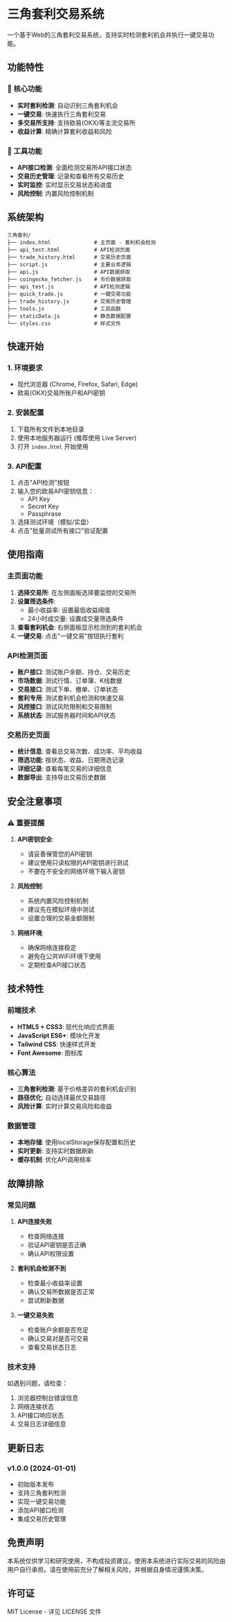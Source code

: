 # 三角套利交易系统

一个基于Web的三角套利交易系统，支持实时检测套利机会并执行一键交易功能。

## 功能特性

### 🎯 核心功能
- **实时套利检测**: 自动识别三角套利机会
- **一键交易**: 快速执行三角套利交易
- **多交易所支持**: 支持欧易(OKX)等主流交易所
- **收益计算**: 精确计算套利收益和风险

### 🔧 工具功能
- **API接口检测**: 全面检测交易所API接口状态
- **交易历史管理**: 记录和查看所有交易历史
- **实时监控**: 实时显示交易状态和进度
- **风险控制**: 内置风险控制机制

## 系统架构

```
三角套利/
├── index.html              # 主页面 - 套利机会检测
├── api_test.html           # API检测页面
├── trade_history.html      # 交易历史页面
├── script.js               # 主要业务逻辑
├── api.js                  # API数据获取
├── coingecko_fetcher.js    # 币价数据获取
├── api_test.js             # API检测逻辑
├── quick_trade.js          # 一键交易功能
├── trade_history.js        # 交易历史管理
├── tools.js                # 工具函数
├── staticData.js           # 静态数据配置
└── styles.css              # 样式文件
```

## 快速开始

### 1. 环境要求
- 现代浏览器 (Chrome, Firefox, Safari, Edge)
- 欧易(OKX)交易所账户和API密钥

### 2. 安装配置
1. 下载所有文件到本地目录
2. 使用本地服务器运行 (推荐使用 Live Server)
3. 打开 `index.html` 开始使用

### 3. API配置
1. 点击"API检测"按钮
2. 输入您的欧易API密钥信息：
   - API Key
   - Secret Key  
   - Passphrase
3. 选择测试环境（模拟/实盘）
4. 点击"批量测试所有接口"验证配置

## 使用指南

### 主页面功能
1. **选择交易所**: 在左侧面板选择要监控的交易所
2. **设置筛选条件**: 
   - 最小收益率: 设置最低收益阈值
   - 24小时成交量: 设置成交量筛选条件
3. **查看套利机会**: 右侧面板显示检测到的套利机会
4. **一键交易**: 点击"一键交易"按钮执行套利

### API检测页面
- **账户接口**: 测试账户余额、持仓、交易历史
- **市场数据**: 测试行情、订单簿、K线数据
- **交易接口**: 测试下单、撤单、订单状态
- **套利专用**: 测试套利机会检测和快速交易
- **风控接口**: 测试风险限制和交易限制
- **系统状态**: 测试服务器时间和API状态

### 交易历史页面
- **统计信息**: 查看总交易次数、成功率、平均收益
- **筛选功能**: 按状态、收益、日期筛选记录
- **详细记录**: 查看每笔交易的详细信息
- **数据导出**: 支持导出交易历史数据

## 安全注意事项

### ⚠️ 重要提醒
1. **API密钥安全**: 
   - 请妥善保管您的API密钥
   - 建议使用只读权限的API密钥进行测试
   - 不要在不安全的网络环境下输入密钥

2. **风险控制**:
   - 系统内置风险控制机制
   - 建议先在模拟环境中测试
   - 设置合理的交易金额限制

3. **网络环境**:
   - 确保网络连接稳定
   - 避免在公共WiFi环境下使用
   - 定期检查API接口状态

## 技术特性

### 前端技术
- **HTML5 + CSS3**: 现代化响应式界面
- **JavaScript ES6+**: 模块化开发
- **Tailwind CSS**: 快速样式开发
- **Font Awesome**: 图标库

### 核心算法
- **三角套利检测**: 基于价格差异的套利机会识别
- **路径优化**: 自动选择最优交易路径
- **风险计算**: 实时计算交易风险和收益

### 数据管理
- **本地存储**: 使用localStorage保存配置和历史
- **实时更新**: 支持实时数据刷新
- **缓存机制**: 优化API调用频率

## 故障排除

### 常见问题

1. **API连接失败**
   - 检查网络连接
   - 验证API密钥是否正确
   - 确认API权限设置

2. **套利机会检测不到**
   - 检查最小收益率设置
   - 确认交易所数据是否正常
   - 尝试刷新数据

3. **一键交易失败**
   - 检查账户余额是否充足
   - 确认交易对是否可交易
   - 查看交易状态日志

### 技术支持
如遇到问题，请检查：
1. 浏览器控制台错误信息
2. 网络连接状态
3. API接口响应状态
4. 交易日志详细信息

## 更新日志

### v1.0.0 (2024-01-01)
- 初始版本发布
- 支持三角套利检测
- 实现一键交易功能
- 添加API接口检测
- 集成交易历史管理

## 免责声明

本系统仅供学习和研究使用，不构成投资建议。使用本系统进行实际交易的风险由用户自行承担。请在使用前充分了解相关风险，并根据自身情况谨慎决策。

## 许可证

MIT License - 详见 LICENSE 文件
